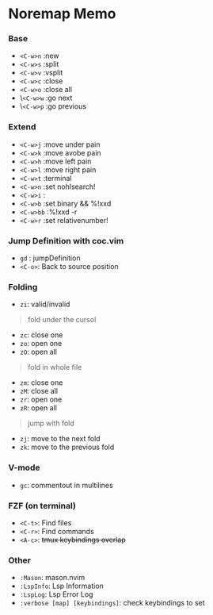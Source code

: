 # Noremap Memo

### Base
* `<C-w>n` :new
* `<C-w>s` :split
* `<C-w>v` :vsplit
* `<C-w>c` :close
* `<C-w>o` :close all
* \\`<C-w>w` :go next
* \\`<C-w>p` :go previous

### Extend
* `<C-w>j`  :move under pain
* `<C-w>k`  :move avobe pain
* `<C-w>h`  :move left pain
* `<C-w>l`  :move right pain
* `<C-w>t`  :terminal
* `<C-w>n`  :set nohlsearch!
* `<C-w>i`  :
* `<C-w>b`  :set binary && %!xxd
* `<C-w>bb` :%!xxd -r
* `<C-w>r`  :set relativenumber!

### Jump Definition with coc.vim
* `gd`   : jumpDefinition
* `<C-o>`: Back to source position

### Folding
* `zi`: valid/invalid

> fold under the cursol
* `zc`: close one
* `zo`: open one
* `zO`: open all

> fold in whole file
* `zm`: close one
* `zM`: close all
* `zr`: open one
* `zR`: open all

> jump with fold
* `zj`: move to the next fold
* `zk`: move to the previous fold

### V-mode
* `gc`: commentout in multilines

### FZF (on terminal)
* `<C-t>`: Find files
* `<C-r>`: Find commands
* `<A-c>`: ~~tmux keybindings overlap~~

### Other
* `:Mason`: mason.nvim
* `:LspInfo`: Lsp Information
* `:LspLog`: Lsp Error Log
* `:verbose [map] [keybindings]`: check keybindings to set
